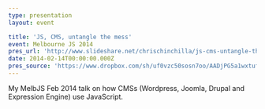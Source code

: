 ```yaml
---
type: presentation
layout: event

title: 'JS, CMS, untangle the mess'
event: Melbourne JS 2014
pres_url: 'http://www.slideshare.net/chrischinchilla/js-cms-untangle-the-mess'
date: 2014-02-14T00:00:00.000Z
pres_source: 'https://www.dropbox.com/sh/uf0vzc50sosn7oo/AADjPG5a1wxtufLKa3jh5UERa?dl=0'
---
```


My MelbJS Feb 2014 talk on how CMSs (Wordpress, Joomla, Drupal and Expression Engine) use JavaScript.
